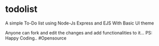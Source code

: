 # todolist
A simple To-Do list using Node-Js Express and EJS With Basic UI theme

Anyone can fork and edit the changes and add functionalities to it... 
PS: Happy Coding..
#Opensource
